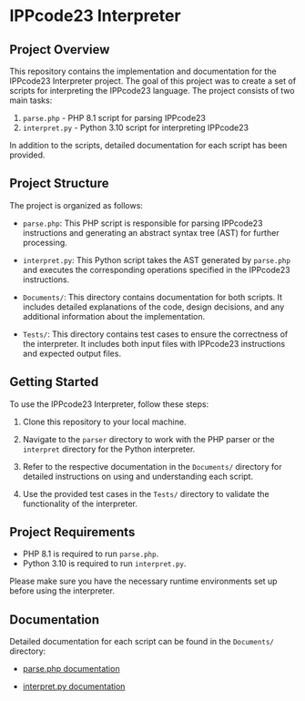 # IPPcode23 Interpreter

## Project Overview

This repository contains the implementation and documentation for the IPPcode23 Interpreter project. The goal of this project was to create a set of scripts for interpreting the IPPcode23 language. The project consists of two main tasks:

1. `parse.php` - PHP 8.1 script for parsing IPPcode23
2. `interpret.py` - Python 3.10 script for interpreting IPPcode23

In addition to the scripts, detailed documentation for each script has been provided.

## Project Structure

The project is organized as follows:

- `parse.php`: This PHP script is responsible for parsing IPPcode23 instructions and generating an abstract syntax tree (AST) for further processing.

- `interpret.py`: This Python script takes the AST generated by `parse.php` and executes the corresponding operations specified in the IPPcode23 instructions.

- `Documents/`: This directory contains documentation for both scripts. It includes detailed explanations of the code, design decisions, and any additional information about the implementation.

- `Tests/`: This directory contains test cases to ensure the correctness of the interpreter. It includes both input files with IPPcode23 instructions and expected output files.

## Getting Started

To use the IPPcode23 Interpreter, follow these steps:

1. Clone this repository to your local machine.

2. Navigate to the `parser` directory to work with the PHP parser or the `interpret` directory for the Python interpreter.

3. Refer to the respective documentation in the `Documents/` directory for detailed instructions on using and understanding each script.

4. Use the provided test cases in the `Tests/` directory to validate the functionality of the interpreter.

## Project Requirements

- PHP 8.1 is required to run `parse.php`.
- Python 3.10 is required to run `interpret.py`.

Please make sure you have the necessary runtime environments set up before using the interpreter.

## Documentation

Detailed documentation for each script can be found in the `Documents/` directory:

- [parse.php documentation](parser/readme1.pdf)

- [interpret.py documentation](interpret/readme2.pdf)

